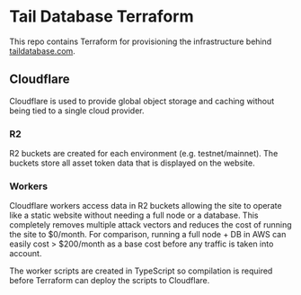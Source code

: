 # Tail Database Terraform

This repo contains Terraform for provisioning the infrastructure behind [taildatabase.com](https://www.taildatabase.com/).

## Cloudflare

Cloudflare is used to provide global object storage and caching without being tied to a single cloud provider.

### R2

R2 buckets are created for each environment (e.g. testnet/mainnet). The buckets store all asset token data that is displayed on the website.

### Workers

Cloudflare workers access data in R2 buckets allowing the site to operate like a static website without needing a full node or a database. This completely removes multiple attack vectors and reduces the cost of running the site to $0/month. For comparison, running a full node + DB in AWS can easily cost > $200/month as a base cost before any traffic is taken into account.

The worker scripts are created in TypeScript so compilation is required before Terraform can deploy the scripts to Cloudflare.
